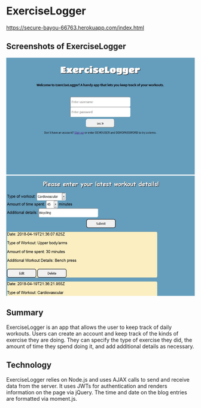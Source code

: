# ExerciseLogger

https://secure-bayou-66763.herokuapp.com/index.html

## Screenshots of ExerciseLogger

![Screenshot 1](/exerciselogger1.jpg?raw=true "Screenshot 1")
![Screenshot 2](/exerciselogger2.jpg?raw=true "Screenshot 2")

## Summary

ExerciseLogger is an app that allows the user to keep track of daily workouts. Users can create an account and keep track of the kinds of exercise they are doing. They can specify the type of exercise they did, the amount of time they spend doing it, and add additional details as necessary.

## Technology
ExerciseLogger relies on Node.js and uses AJAX calls to send and receive data from the server. It uses JWTs for authentication and renders information on the page via jQuery. The time and date on the blog entries are formatted via moment.js.
